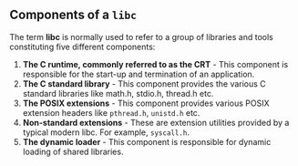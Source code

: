 ## Components of a `libc`

The term **libc** is normally used to refer to a group of libraries and tools
constituting five different components:

1. **The C runtime, commonly referred to as the CRT** - This component is
responsible for the start-up and termination of an application.
2. **The C standard library** - This component provides the various C standard
libraries like math.h, stdio.h, thread.h etc.
3. **The POSIX extensions** - This component provides various POSIX extension
headers like `pthread.h`, `unistd.h` etc.
4. **Non-standard extensions** - These are extension utilities provided by a
typical modern libc. For example, `syscall.h`.
5. **The dynamic loader** - This component is responsible for dynamic loading
of shared libraries.

